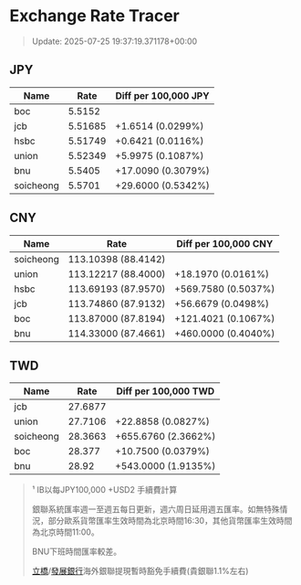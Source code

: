 # Exchange Rate Tracer

> Update: 2025-07-25 19:37:19.371178+00:00

## JPY

| Name      |    Rate | Diff per 100,000 JPY   |
|-----------|---------|------------------------|
| boc       | 5.5152  |                        |
| jcb       | 5.51685 | +1.6514 (0.0299%)      |
| hsbc      | 5.51749 | +0.6421 (0.0116%)      |
| union     | 5.52349 | +5.9975 (0.1087%)      |
| bnu       | 5.5405  | +17.0090 (0.3079%)     |
| soicheong | 5.5701  | +29.6000 (0.5342%)     |

## CNY

| Name      | Rate                | Diff per 100,000 CNY   |
|-----------|---------------------|------------------------|
| soicheong | 113.10398	(88.4142) |                        |
| union     | 113.12217	(88.4000) | +18.1970 (0.0161%)     |
| hsbc      | 113.69193	(87.9570) | +569.7580 (0.5037%)    |
| jcb       | 113.74860	(87.9132) | +56.6679 (0.0498%)     |
| boc       | 113.87000	(87.8194) | +121.4021 (0.1067%)    |
| bnu       | 114.33000	(87.4661) | +460.0000 (0.4040%)    |

## TWD

| Name      |    Rate | Diff per 100,000 TWD   |
|-----------|---------|------------------------|
| jcb       | 27.6877 |                        |
| union     | 27.7106 | +22.8858 (0.0827%)     |
| soicheong | 28.3663 | +655.6760 (2.3662%)    |
| boc       | 28.377  | +10.7500 (0.0379%)     |
| bnu       | 28.92   | +543.0000 (1.9135%)    |


> ¹ IB以每JPY100,000 +USD2 手續費計算
>
> 銀聯系統匯率週一至週五每日更新，週六周日延用週五匯率。如無特殊情況，部分歐系貨幣匯率生效時間為北京時間16:30，其他貨幣匯率生效時間為北京時間11:00。
>
> BNU下班時間匯率較差。
>
> [立橋](https://www.wlbank.com.mo/uploads/ueditor/file/20181211/1544536513900230.pdf)/[發展銀行](https://www.mdb.com.mo/Service_Charges_20230728.pdf)海外銀聯提現暫時豁免手續費(貴銀聯1.1%左右)

